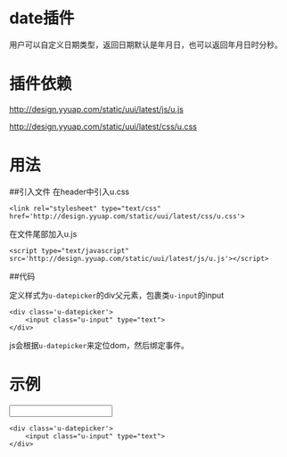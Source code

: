# date插件

用户可以自定义日期类型，返回日期默认是年月日，也可以返回年月日时分秒。

# 插件依赖

http://design.yyuap.com/static/uui/latest/js/u.js

http://design.yyuap.com/static/uui/latest/css/u.css


# 用法

##引入文件
在header中引入u.css
```
<link rel="stylesheet" type="text/css" href='http://design.yyuap.com/static/uui/latest/css/u.css'>
```
在文件尾部加入u.js
 
```
<script type="text/javascript" src='http://design.yyuap.com/static/uui/latest/js/u.js'></script>

```

##代码

定义样式为`u-datepicker`的div父元素，包裹类`u-input`的input

```
<div class='u-datepicker'>
    <input class="u-input" type="text">
</div>

```

js会根据`u-datepicker`来定位dom，然后绑定事件。


# 示例



<div class="example-content"><div class='u-datepicker'>
    <input class="u-input" type="text">
</div></div>
<div class="examples-code"><pre><code>&lt;div class='u-datepicker'>
    &lt;input class="u-input" type="text">
&lt;/div></code></pre>
</div>






